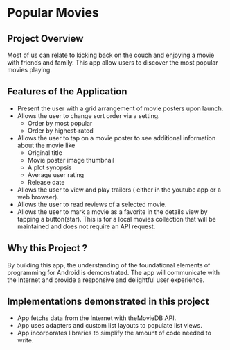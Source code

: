 # Popular Movies

## Project Overview

Most of us can relate to kicking back on the couch and enjoying a movie with friends and family. This app allow users to discover the most popular movies playing.

## Features of the Application

- Present the user with a grid arrangement of movie posters upon launch.
- Allows the user to change sort order via a setting.
  * Order by most popular
  * Order by highest-rated
- Allows the user to tap on a movie poster to see additional information about the movie like
  * Original title
  * Movie poster image thumbnail
  * A plot synopsis
  * Average user rating
  * Release date
 - Allows the user to view and play trailers ( either in the youtube app or a web browser).
 - Allows the user to read reviews of a selected movie.
 - Allows the user to mark a movie as a favorite in the details view by tapping a button(star). This is for a local movies collection that will be maintained and does not require an API request.
 

## Why this Project ?

By building this app, the understanding of the foundational elements of programming for Android is demonstrated.
The app will communicate with the Internet and provide a responsive and delightful user experience.

## Implementations demonstrated in this project

- App fetchs data from the Internet with theMovieDB API.
- App uses adapters and custom list layouts to populate list views.
- App incorporates libraries to simplify the amount of code needed to write.


